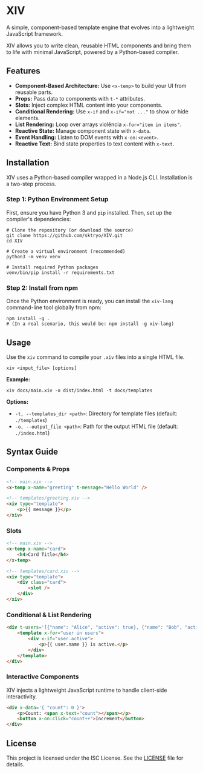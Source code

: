 # XIV

A simple, component-based template engine that evolves into a lightweight JavaScript framework.

XIV allows you to write clean, reusable HTML components and bring them to life with minimal JavaScript, powered by a Python-based compiler.

## Features

- **Component-Based Architecture:** Use `<x-temp>` to build your UI from reusable parts.
- **Props:** Pass data to components with `t-*` attributes.
- **Slots:** Inject complex HTML content into your components.
- **Conditional Rendering:** Use `x-if` and `x-if="not ..."` to show or hide elements.
- **List Rendering:** Loop over arrays violência `x-for="item in items"`.
- **Reactive State:** Manage component state with `x-data`.
- **Event Handling:** Listen to DOM events with `x-on:<event>`.
- **Reactive Text:** Bind state properties to text content with `x-text`.

## Installation

XIV uses a Python-based compiler wrapped in a Node.js CLI. Installation is a two-step process.

### Step 1: Python Environment Setup

First, ensure you have Python 3 and `pip` installed. Then, set up the compiler's dependencies:

```shell
# Clone the repository (or download the source)
git clone https://github.com/sktryo/XIV.git
cd XIV

# Create a virtual environment (recommended)
python3 -m venv venv

# Install required Python packages
venv/bin/pip install -r requirements.txt
```

### Step 2: Install from npm

Once the Python environment is ready, you can install the `xiv-lang` command-line tool globally from npm:

```shell
npm install -g .
# (In a real scenario, this would be: npm install -g xiv-lang)
```

## Usage

Use the `xiv` command to compile your `.xiv` files into a single HTML file.

```shell
xiv <input_file> [options]
```

**Example:**

```shell
xiv docs/main.xiv -o dist/index.html -t docs/templates
```

**Options:**

- `-t, --templates_dir <path>`: Directory for template files (default: `./templates`)
- `-o, --output_file <path>`: Path for the output HTML file (default: `./index.html`)

## Syntax Guide

### Components & Props

```html
<!-- main.xiv -->
<x-temp x-name="greeting" t-message="Hello World" />

<!-- templates/greeting.xiv -->
<xiv type="template">
    <p>{{ message }}</p>
</xiv>
```

### Slots

```html
<!-- main.xiv -->
<x-temp x-name="card">
    <h4>Card Title</h4>
</x-temp>

<!-- templates/card.xiv -->
<xiv type="template">
    <div class="card">
        <slot />
    </div>
</xiv>
```

### Conditional & List Rendering

```html
<div t-users='[{"name": "Alice", "active": true}, {"name": "Bob", "active": false}]'>
    <template x-for="user in users">
        <div x-if="user.active">
            <p>{{ user.name }} is active.</p>
        </div>
    </template>
</div>
```

### Interactive Components

XIV injects a lightweight JavaScript runtime to handle client-side interactivity.

```html
<div x-data='{ "count": 0 }'>
    <p>Count: <span x-text="count"></span></p>
    <button x-on:click="count++">Increment</button>
</div>
```

## License

This project is licensed under the ISC License. See the [LICENSE](./LICENSE) file for details.
